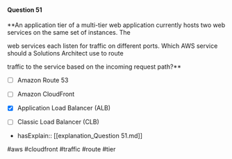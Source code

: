 #### Question  51


**An application tier of a multi-tier web application currently hosts two web services on the same set of instances. The

web services each listen for traffic on different ports. Which AWS service should a Solutions Architect use to route

traffic to the service based on the incoming request path?**


- [ ] Amazon Route 53


- [ ] Amazon CloudFront


- [x] Application Load Balancer (ALB)


- [ ] Classic Load Balancer (CLB)



- hasExplain:: [[explanation_Question  51.md]]

#aws #cloudfront #traffic #route #tier 